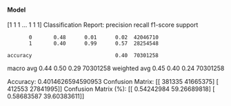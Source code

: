 #### Model
[1 1 1 ... 1 1 1]
Classification Report:
              precision    recall  f1-score   support

           0       0.48      0.01      0.02  42046710
           1       0.40      0.99      0.57  28254548

    accuracy                           0.40  70301258
   macro avg       0.44      0.50      0.29  70301258
weighted avg       0.45      0.40      0.24  70301258

Accuracy: 0.4014626594590953
Confusion Matrix:
[[  381335 41665375]
 [  412553 27841995]]
Confusion Matrix (%):
[[ 0.54242984 59.26689818]
 [ 0.58683587 39.60383611]]
